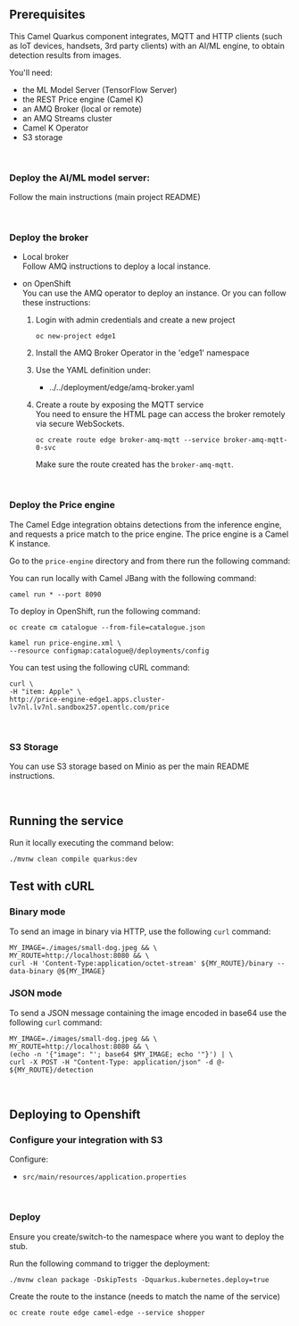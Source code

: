 ## Prerequisites

This Camel Quarkus component integrates, MQTT and HTTP clients (such as IoT devices, handsets, 3rd party clients) with an AI/ML engine, to obtain detection results from images.

You'll need:

 - the ML Model Server (TensorFlow Server)
 - the REST Price engine (Camel K)
 - an AMQ Broker (local or remote)
 - an AMQ Streams cluster
 - Camel K Operator
 - S3 storage
 
<br>

### Deploy the AI/ML model server:

Follow the main instructions (main project README)


<br>

### Deploy the broker

- Local broker \
  Follow AMQ instructions to deploy a local instance.

- on OpenShift \
  You can use the AMQ operator to deploy an instance.
  Or you can follow these instructions:

  1. Login with admin credentials and create a new project
		```
		oc new-project edge1
		```

  2. Install the AMQ Broker Operator in the 'edge1' namespace

  3. Use the YAML definition under:

     * ../../deployment/edge/amq-broker.yaml

  3. Create a route by exposing the MQTT service \
     You need to ensure the HTML page can access the broker remotely via secure WebSockets.
	 ```
	 oc create route edge broker-amq-mqtt --service broker-amq-mqtt-0-svc
	 ```
	 Make sure the route created has the `broker-amq-mqtt`.

<br>


### Deploy the Price engine

The Camel Edge integration obtains detections from the inference engine, and requests a price match to the price engine.
The price engine is a Camel K instance.

Go to the `price-engine` directory and from there run the following command:

You can run locally with Camel JBang with the following command:

```
camel run * --port 8090
```

To deploy in OpenShift, run the following command:

```
oc create cm catalogue --from-file=catalogue.json
```
```
kamel run price-engine.xml \
--resource configmap:catalogue@/deployments/config
```


You can test using the following cURL command:

```
curl \
-H "item: Apple" \
http://price-engine-edge1.apps.cluster-lv7nl.lv7nl.sandbox257.opentlc.com/price
```

<br>


### S3 Storage

You can use S3 storage based on Minio as per the main README instructions.

<br>

## Running the service


Run it locally executing the command below:

```
./mvnw clean compile quarkus:dev
```

## Test with cURL

### Binary mode

To send an image in binary via HTTP, use the following `curl` command:

```
MY_IMAGE=./images/small-dog.jpeg && \
MY_ROUTE=http://localhost:8080 && \
curl -H 'Content-Type:application/octet-stream' ${MY_ROUTE}/binary --data-binary @${MY_IMAGE}
```

### JSON mode

To send a JSON message containing the image encoded in base64 use the following `curl` command:

```
MY_IMAGE=./images/small-dog.jpeg && \
MY_ROUTE=http://localhost:8080 && \
(echo -n '{"image": "'; base64 $MY_IMAGE; echo '"}') | \
curl -X POST -H "Content-Type: application/json" -d @- ${MY_ROUTE}/detection
```

<br>

## Deploying to Openshift


### Configure your integration with S3

Configure:
 - `src/main/resources/application.properties`

<br>

### Deploy

Ensure you create/switch-to the namespace where you want to deploy the stub.

Run the following command to trigger the deployment:
```
./mvnw clean package -DskipTests -Dquarkus.kubernetes.deploy=true
```

Create the route to the instance (needs to match the name of the service)

```
oc create route edge camel-edge --service shopper
```